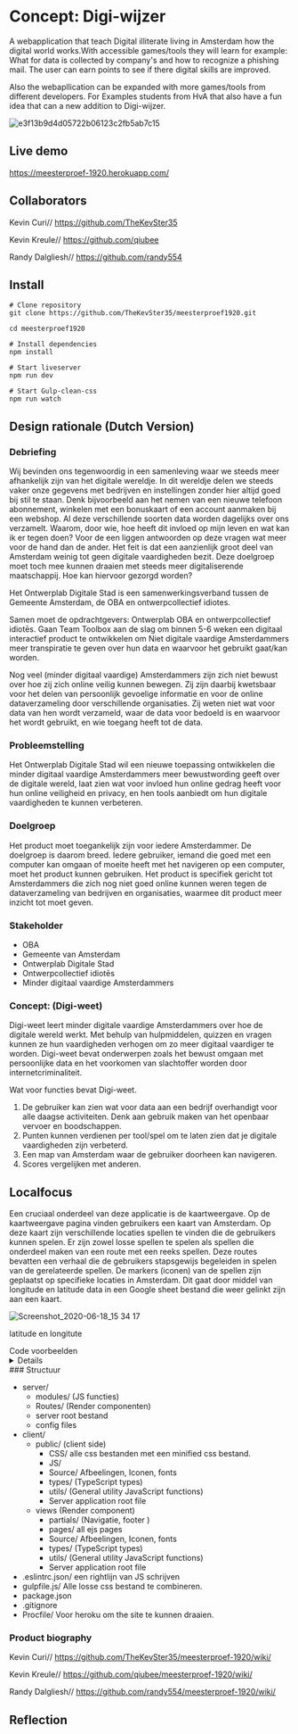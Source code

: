 
# Concept: Digi-wijzer

A webapplication that teach Digital illiterate living in Amsterdam how the digital world works.With accessible games/tools they will learn for example: What for data is collected by company's and how to recognize a phishing mail. The user can earn points to see if there digital skills are improved. 

Also the webapllication can be expanded with more games/tools from different developers. For Examples students from HvA that also have a fun idea that can a new addition to Digi-wijzer.

![e3f13b9d4d05722b06123c2fb5ab7c15](https://user-images.githubusercontent.com/43183768/84875798-c080e380-b086-11ea-998c-a23973f62cca.jpg)

## Live demo
https://meesterproef-1920.herokuapp.com/

## Collaborators

Kevin Curi// https://github.com/TheKevSter35

Kevin Kreule// https://github.com/qiubee

Randy Dalgliesh// https://github.com/randy554


## Install 

```
# Clone repository
git clone https://github.com/TheKevSter35/meesterproef1920.git

cd meesterproef1920

# Install dependencies
npm install

# Start liveserver 
npm run dev

# Start Gulp-clean-css
npm run watch
```

## Design rationale (Dutch Version)

### Debriefing

Wij bevinden ons tegenwoordig in een samenleving waar we steeds meer afhankelijk zijn van het digitale wereldje. In dit wereldje delen we steeds vaker onze gegevens met bedrijven en instellingen zonder hier altijd goed bij stil te staan. Denk bijvoorbeeld aan het nemen van een nieuwe telefoon abonnement, winkelen met een bonuskaart of een account aanmaken bij een webshop. Al deze verschillende soorten data worden dagelijks over ons verzamelt. Waarom, door wie, hoe heeft dit invloed op mijn leven en wat kan ik er tegen doen? Voor de een liggen antwoorden op deze vragen wat meer voor de hand dan de ander. Het feit is dat een aanzienlijk groot deel van Amsterdam weinig tot geen digitale vaardigheden bezit. Deze doelgroep moet toch mee kunnen draaien met steeds meer digitaliserende maatschappij. Hoe kan hiervoor gezorgd worden? 

Het Ontwerplab Digitale Stad is een samenwerkingsverband tussen de Gemeente Amsterdam, de OBA en ontwerpcollectief idiotes.  

Samen moet de opdrachtgevers: Ontwerplab OBA en ontwerpcollectief idiotēs. Gaan Team Toolbox aan de slag om binnen 5-6 weken een digitaal interactief product te ontwikkelen om Niet digitale vaardige Amsterdammers meer transpiratie te geven over hun data en waarvoor het gebruikt gaat/kan worden. 

Nog veel (minder digitaal vaardige) Amsterdammers zijn zich niet bewust over hoe zij zich online veilig kunnen bewegen. Zij zijn daarbij kwetsbaar voor het delen van persoonlijk gevoelige informatie en voor de online dataverzameling door verschillende organisaties. Zij weten niet wat voor data van hen wordt verzameld, waar de data voor bedoeld is en waarvoor het wordt gebruikt, en wie toegang heeft tot de data. 

### Probleemstelling

Het Ontwerplab Digitale Stad wil een nieuwe toepassing ontwikkelen die minder digitaal vaardige Amsterdammers meer bewustwording geeft over de digitale wereld, laat zien wat voor invloed hun online gedrag heeft voor hun online veiligheid en privacy, en hen tools aanbiedt om hun digitale vaardigheden te kunnen verbeteren.

### Doelgroep

Het product moet toegankelijk zijn voor iedere Amsterdammer. De doelgroep is daarom breed. Iedere gebruiker, iemand die goed met een computer kan omgaan of moeite heeft met het navigeren op een computer, moet het product kunnen gebruiken.  Het product is specifiek gericht tot Amsterdammers die zich nog niet goed online kunnen weren tegen de dataverzameling van bedrijven en organisaties, waarmee dit product meer inzicht tot moet geven.

### Stakeholder

- OBA
- Gemeente van Amsterdam
- Ontwerplab Digitale Stad
- Ontwerpcollectief idiotēs
- Minder digitaal vaardige Amsterdammers

### Concept: (Digi-weet)

Digi-weet leert minder digitale vaardige Amsterdammers over hoe de digitale wereld werkt. Met behulp van hulpmiddelen, quizzen en vragen kunnen ze hun vaardigheden verhogen om zo meer digitaal vaardiger te worden. Digi-weet bevat onderwerpen zoals het bewust omgaan met persoonlijke data en het voorkomen van slachtoffer worden door internetcriminaliteit. 

Wat voor functies bevat Digi-weet.

1. De gebruiker kan zien wat voor data aan een bedrijf overhandigt voor alle daagse  activiteiten. Denk aan gebruik maken van het openbaar vervoer en boodschappen. 
2. Punten kunnen verdienen per tool/spel om te laten zien dat je digitale vaardigheden zijn verbeterd.
3. Een map van Amsterdam waar de gebruiker doorheen kan navigeren.
4. Scores vergelijken met anderen.

## Localfocus

Een cruciaal onderdeel van deze applicatie is de kaartweergave. Op de kaartweergave pagina vinden gebruikers een kaart van Amsterdam. Op deze kaart zijn verschillende locaties spellen te vinden die de gebruikers kunnen spelen. Er zijn zowel losse spellen te spelen als spellen die onderdeel maken van een route met een reeks spellen. Deze routes bevatten een verhaal die de gebruikers stapsgewijs begeleiden in spelen van de gerelateerde spellen. De markers (iconen) van de spellen zijn geplaatst op specifieke locaties in Amsterdam. Dit gaat door middel van longitude en latitude data in een Google sheet bestand die weer gelinkt zijn aan een kaart.

![Screenshot_2020-06-18_15 34 17](https://user-images.githubusercontent.com/43183768/85027081-c9061680-b179-11ea-8e4e-0b588e8eb1fa.png)

latitude en longitute

<summary>Code voorbeelden</summary>

<details>
    **Gulp**

    Voor CSS hebben wij gulp-clean-css gebruikt om alle css bestanden in 1 minified css bestand te maken. 

    ```jsx
    const gulp = require('gulp')
    const cleanCSS = require('gulp-clean-css')
    const concat = require('gulp-concat-css')

    gulp.task('buildCSS', () => {
    	return gulp.src('public/css/*.css')
    		.pipe(cleanCSS({compatibility: 'ie8'}))
    		.pipe(concat('style.css'))
    		.pipe(gulp.dest('public/css/minified'))
    })

    gulp.task('watch', function(){
    	gulp.watch('public/css/*.css', gulp.series('buildCSS'))
    })
    ```

    EJS

    EJS is gebruikt om templates te maken. Met include voegen we EJS bestanden toe bijvoorbeeld head.ejs waar de <head> bevindt.

    ```html
    <!DOCTYPE html>
    <html lang="en">

    <%- include ('../partials/head.ejs') %>

    <body id="start">
        <main>
            <section>
                <h1>Login</h1>
                <form action="/overview">
                    <label for="username"> Naam</label>
                    <input type="text" name="username" placeholder="Gebruikersnaam">
                    <label for="username">wachtwoord</label>
                    <input type="password" placeholder="wachtwoord">
                    <button type="submit">Submit</button>
                </form>
            </section>
        </main>
    </body>
    </html>
    ```

    **Routes** 

    ```jsx
    const router = require('express').Router()

    // controllers
    const welcome = require('./controllers/start')
    const introduction = require('./controllers/introduction')
    const login = require('./controllers/inlog')
    const overview = require('./controllers/overview')
    const addPlugin = require('./controllers/addplugin')
    const dashboard = require('./controllers/dashboard')
    const guest = require('./controllers/guest')
    const signup = require('./controllers/signup')
    const popup = require('./controllers/popup')
    const message = require('./controllers/message')

    router.get('/', welcome)
    	.get('/intro', introduction)
    	.get('/gast', guest)
    	.get('/login', login.get)
    	.get('/overzicht', overview.get)
    	.get('/popup', popup.get)
    	.get('/dashboard', dashboard.get)
    	.get('/add-plugin', addPlugin)
    	.get('/account-aanmaken', signup.get)
    	.post('/login', login.process)
    	.post('/delete-message', message.delete)

    module.exports = router
    ```

    **Session** 

    ```jsx
    exports.get = function (req, res) {
    	if (!req.session.userID) {
    		return res.redirect('/')
    	}
    	const user = {
    		name: req.session.name,
    		score: req.session.score,
    		level: req.session.level
    	}
    	return res.render('pages/overview', {
    		user: user,
    		usedTools: req.session.usedtools
    	})
    }
    ```

    **Score** 

    ```jsx
    function reviewAnswers (answers, pointsForCorrectAnswer, allAnswers) {
    	let totalScore, totalAnswers, score, correctAnswers
    	totalScore = totalAnswers = score = correctAnswers = 0
    	Object.entries(answers).map((answer, index) => {
    		if (answer[1] === '1') {
    			score += pointsForCorrectAnswer
    			correctAnswers += 1
    		}
    		totalScore += pointsForCorrectAnswer
    		totalAnswers += index
    	})
    	if (allAnswers && isNaN(allAnswers) === false) {
    		totalAnswers = allAnswers
    		totalScore = pointsForCorrectAnswer * allAnswers
    	}
    	return {
    		correctAnswers: correctAnswers,
    		earnedPoints: score,
    		totalPoints: totalScore
    	}
    }

    function checkLevel (score) {
    	switch (true) {
    	case (score < 500):
    		return 1
    	case (score >= 500 && score < 1500):
    		return 2
    	case (score >= 1500 && score < 3000):
    		return 3
    	case (score >= 3000 && score < 5000):
    		return 4
    	case (score >= 5000 && score < 7000):
    		return 5
    	}
    }

    function progressToNextLevel (score, level) {
    	let pointsToNextLevel = 0
    	switch (level) {
    	case 1:
    		pointsToNextLevel = 500 - score
    		break
    	case 2:
    		pointsToNextLevel = 1500 - score
    		break
    	case 3:
    		pointsToNextLevel = 3000 - score
    		break
    	case 4:
    		pointsToNextLevel = 5000 - score
    		break
    	case 5:
    		pointsToNextLevel = 7000 - score
    		break
    	}
    	return {
    		pointsToNextLevel: pointsToNextLevel,
    		nextLevel: level + 1
    	}
    }

    function getLevelName (level) {
    	const levelNames = ['Verkennen', 'Ontdekken', 'Leren', 'Onderzoeken', 'Begrijpen']
    	return levelNames[level - 1]
    }

    function calculateTotalScore (toolCollection, key = 'highscore') {
    	let total = 0
    	toolCollection.map(function (tool) {
    		total += tool[key]
    	})
    	return total
    }

    exports.review = reviewAnswers
    exports.checkLevel = checkLevel
    exports.levelName = getLevelName
    exports.toNextLevel = progressToNextLevel
    exports.getTotalScore = calculateTotalScore
    ```
</details>
### Structuur

- server/
    - modules/ (JS functies)
    - Routes/ (Render componenten)
    - server root bestand
    - config files
- client/
    - public/ (client side)
        - CSS/  alle css bestanden met een minified css bestand.
        - JS/
        - Source/ Afbeelingen, Iconen, fonts
        - types/ (TypeScript types)
        - utils/ (General utility JavaScript functions)
        - Server application root file
    - views (Render component)
        - partials/ (Navigatie, footer )
        - pages/ all ejs pages
        - Source/ Afbeelingen, Iconen, fonts
        - types/ (TypeScript types)
        - utils/ (General utility JavaScript functions)
        - Server application root file
- .eslintrc.json/ een rightlijn van JS schrijven
- gulpfile.js/ Alle losse css bestand te combineren.
- package.json
- .gitignore
- Procfile/ Voor heroku om the site te kunnen draaien.

### Product biography 
Kevin Curi// https://github.com/TheKevSter35/meesterproef-1920/wiki/

Kevin Kreule// https://github.com/qiubee/meesterproef-1920/wiki/

Randy Dalgliesh// https://github.com/randy554/meesterproef-1920/wiki/

## Reflection




